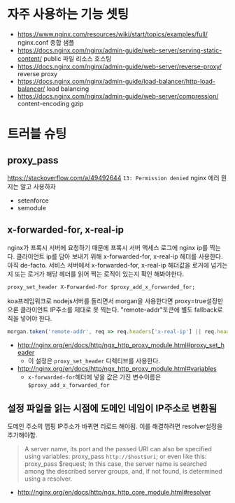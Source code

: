 <!-- TITLE: Nginx -->
<!-- SUBTITLE: Nginx -->

# 자주 사용하는 기능 셋팅
* https://www.nginx.com/resources/wiki/start/topics/examples/full/ nginx.conf 종합 샘플
* https://docs.nginx.com/nginx/admin-guide/web-server/serving-static-content/ public 파일 리소스 호스팅
* https://docs.nginx.com/nginx/admin-guide/web-server/reverse-proxy/ reverse proxy
* https://docs.nginx.com/nginx/admin-guide/load-balancer/http-load-balancer/ load balancing
* https://docs.nginx.com/nginx/admin-guide/web-server/compression/ content-encoding gzip

# 트러블 슈팅
## proxy_pass
https://stackoverflow.com/a/49492644 `13: Permission denied` nginx 에러
뭔지는 알고 사용하자
* setenforce
* semodule
## x-forwarded-for, x-real-ip
nginx가 프록시 서버에 요청하기 때문에 프록시 서버 액세스 로그에 nginx ip를 찍는다.
클라이언트 ip를 담아 보내기 위해 x-forwarded-for, x-real-ip 헤더를 사용한다. 아직 de-facto.
서비스 서버에서 x-forwarded-for, x-real-ip 해더값을 로거에 넘기는지 또는 로거가 해당 헤더를 읽어 찍는 로직이 있는지 확인 해봐야한다.

```text
proxy_set_header X-Forwarded-For $proxy_add_x_forwarded_for;
```

koa프레임워크로 nodejs서버를 돌리면서 morgan을 사용한다면 proxy=true설정만으론 클라이언트 IP주소를 제대로 못 찍는다.
"remote-addr"토큰에 별도 fallback로직을 넣어야 한다.

```javascript
morgan.token('remote-addr', req => req.headers['x-real-ip'] || req.headers['x-forwarded-for'] || req.connection.remoteAddress);
```

* http://nginx.org/en/docs/http/ngx_http_proxy_module.html#proxy_set_header 
	* 이 설정은 `proxy_set_header` 디렉티브를 사용한다.
* http://nginx.org/en/docs/http/ngx_http_proxy_module.html#variables 
	* `x-forwarded-for`헤더에 넣을 값은 가진 변수이름은 `$proxy_add_x_forwarded_for`
## 설정 파일을 읽는 시점에 도메인 네임이 IP주소로 변환됨
도메인 주소의 맵핑 IP주소가 바뀌면 리로드 해야됨. 이를 해결하려면 resolver설정을 추가해야함.
>  A server name, its port and the passed URI can also be specified using variables:
>  proxy_pass `http://$host$uri`;
>  or even like this:
>  proxy_pass $request;
>  In this case, the server name is searched among the described server groups, and, if not found, is determined using a resolver.
* http://nginx.org/en/docs/http/ngx_http_core_module.html#resolver
